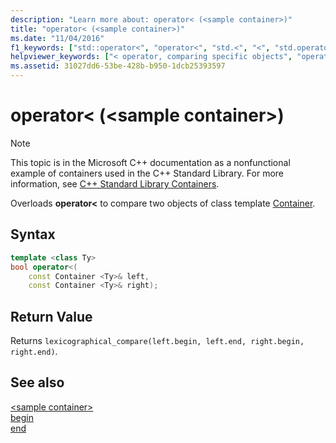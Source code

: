 ```yaml
---
description: "Learn more about: operator< (<sample container>)"
title: "operator< (<sample container>)"
ms.date: "11/04/2016"
f1_keywords: ["std::operator<", "operator<", "std.<", "<", "std.operator<", "std::<"]
helpviewer_keywords: ["< operator, comparing specific objects", "operator<, valarrays", "< operator", "operator <, valarrays"]
ms.assetid: 31027dd6-53be-428b-b950-1dcb25393597
---
```

# operator&lt; (&lt;sample container&gt;)

> [!NOTE]
> This topic is in the Microsoft C++ documentation as a nonfunctional example of containers used in the C++ Standard Library. For more information, see [C++ Standard Library Containers](../standard-library/stl-containers.md).

Overloads **operator<** to compare two objects of class template [Container](../standard-library/sample-container-class.md).

## Syntax

```cpp
template <class Ty>
bool operator<(
    const Container <Ty>& left,
    const Container <Ty>& right);
```

## Return Value

Returns `lexicographical_compare(left.begin, left.end, right.begin, right.end)`.

## See also

[\<sample container>](../standard-library/sample-container.md)\
[begin](../standard-library/container-class-begin.md)\
[end](../standard-library/container-class-end.md)
